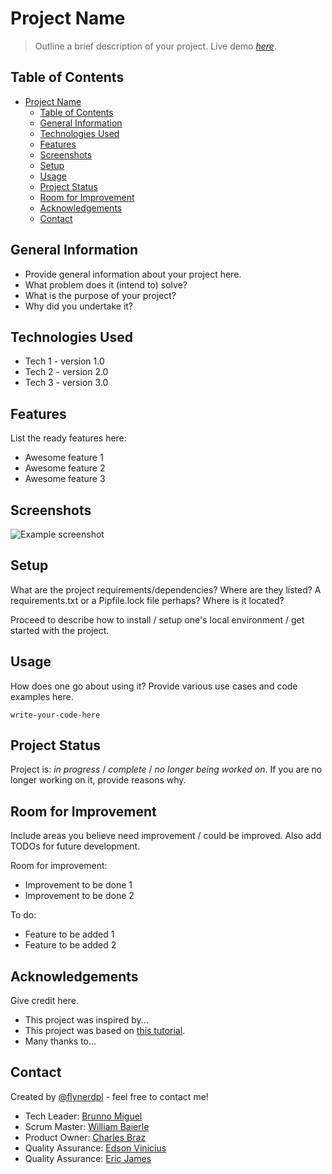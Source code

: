# Project Name
> Outline a brief description of your project.
> Live demo [_here_](https://www.example.com). <!-- If you have the project hosted somewhere, include the link here. -->
## Table of Contents
- [Project Name](#project-name)
  - [Table of Contents](#table-of-contents)
  - [General Information](#general-information)
  - [Technologies Used](#technologies-used)
  - [Features](#features)
  - [Screenshots](#screenshots)
  - [Setup](#setup)
  - [Usage](#usage)
  - [Project Status](#project-status)
  - [Room for Improvement](#room-for-improvement)
  - [Acknowledgements](#acknowledgements)
  - [Contact](#contact)
<!-- * [License](#license) -->

## General Information
- Provide general information about your project here.
- What problem does it (intend to) solve?
- What is the purpose of your project?
- Why did you undertake it?
<!-- You don't have to answer all the questions - just the ones relevant to your project. -->

## Technologies Used
- Tech 1 - version 1.0
- Tech 2 - version 2.0
- Tech 3 - version 3.0

## Features
List the ready features here:
- Awesome feature 1
- Awesome feature 2
- Awesome feature 3

## Screenshots
![Example screenshot](./img/screenshot.png)
<!-- If you have screenshots you'd like to share, include them here. -->

## Setup
What are the project requirements/dependencies? Where are they listed? A requirements.txt or a Pipfile.lock file perhaps? Where is it located?

Proceed to describe how to install / setup one's local environment / get started with the project.

## Usage
How does one go about using it?
Provide various use cases and code examples here.

`write-your-code-here`

## Project Status
Project is: _in progress_ / _complete_ / _no longer being worked on_. If you are no longer working on it, provide reasons why.

## Room for Improvement
Include areas you believe need improvement / could be improved. Also add TODOs for future development.

Room for improvement:
- Improvement to be done 1
- Improvement to be done 2

To do:
- Feature to be added 1
- Feature to be added 2

## Acknowledgements
Give credit here.
- This project was inspired by...
- This project was based on [this tutorial](https://www.example.com).
- Many thanks to...

## Contact
Created by [@flynerdpl](https://www.flynerd.pl/) - feel free to contact me!

<!-- Optional -->
<!-- ## License -->
<!-- This project is open source and available under the [... License](). -->

<!-- You don't have to include all sections - just the one's relevant to your project -->

<ul>
  <li>Tech Leader: <a href="http://github.com/brunnomiguel">Brunno Miguel</a></li>
  <li>Scrum Master: <a href="https://github.com/nittts">William Baierle</a></li>
  <li>Product Owner: <a href="https://github.com/devbraz">Charles Braz</a></li>
  <li>Quality Assurance: <a href="https://github.com/edsonvin">Edson Vinicius</a></li>
  <li>Quality Assurance: <a href="https://github.com/Ericjcf">Eric James</a></li>
</ul>
